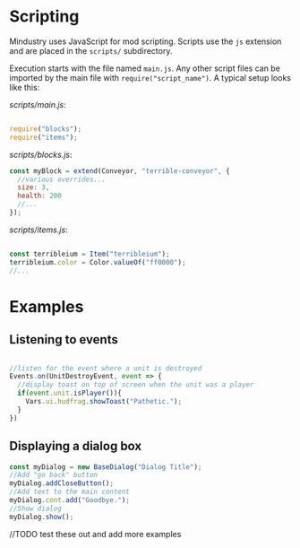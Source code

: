 # Scripting

Mindustry uses JavaScript for mod scripting. Scripts use the `js` extension and are placed in the `scripts/` subdirectory.

Execution starts with the file named `main.js`. Any other script files can be imported by the main file with `require("script_name")`. 
A typical setup looks like this:

*scripts/main.js*:
```js

require("blocks");
require("items");

```

*scripts/blocks.js*:
```js
const myBlock = extend(Conveyor, "terrible-conveyor", {
  //various overrides...
  size: 3,
  health: 200
  //...
});
```

*scripts/items.js*:
```js

const terribleium = Item("terribleium");
terribleium.color = Color.valueOf("ff0000");
//...

```

# Examples

## Listening to events

```js

//listen for the event where a unit is destroyed
Events.on(UnitDestroyEvent, event => {
  //display toast on top of screen when the unit was a player
  if(event.unit.isPlayer()){
    Vars.ui.hudfrag.showToast("Pathetic.");
  }
})

```

## Displaying a dialog box

```js
const myDialog = new BaseDialog("Dialog Title");
//Add "go back" button
myDialog.addCloseButton();
//Add text to the main content
myDialog.cont.add("Goodbye.");
//Show dialog
myDialog.show();
```

//TODO test these out and add more examples
